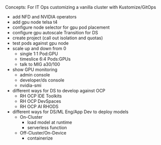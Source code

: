Concepts:
For IT Ops customizing a vanilla cluster with Kustomize/GitOps

- add NFD and NVIDIA operators
- add gpu node telsa t4
- configure node selector for gpu pod placement
- configure gpu autoscale
Transition for DS
- create project (call out isolation and quotas)
- test pods against gpu node
- scale up and down from 0
  - single 1:1 Pod:GPU
  - timeslice 6:4 Pods:GPUs
  - talk to MIG a30/100
- show GPU monitoring
  - admin console
  - developer/ds console
  - nvidia-smi
- different ways for DS to develop against OCP
  - RH OCP IDE Toolkits
  - RH OCP DevSpaces
  - RH OCP AI RHODS
- different ways for DS/ML Eng/App Dev to deploy models
  - On-Cluster
    - load model at runtime
    - serverless function
  - Off-Cluster/On-Device
    - containerize
